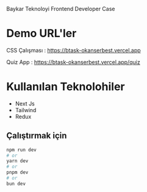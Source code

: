 Baykar Teknoloyi Frontend Developer Case

# Demo URL'ler

CSS Çalışması : https://btask-okanserbest.vercel.app

Quiz App : https://btask-okanserbest.vercel.app/quiz

# Kullanılan Teknolohiler

- Next Js
- Tailwind
- Redux

## Çalıştırmak için

```bash
npm run dev
# or
yarn dev
# or
pnpm dev
# or
bun dev
```
